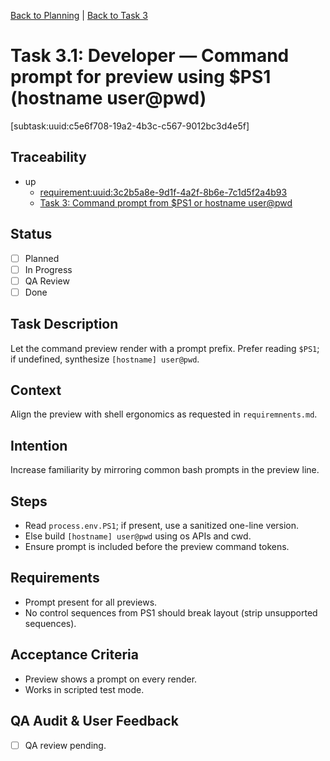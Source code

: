 [Back to Planning](./planning.md) | [Back to Task 3](./task-3.md)

# Task 3.1: Developer — Command prompt for preview using $PS1 (hostname user@pwd)

[subtask:uuid:c5e6f708-19a2-4b3c-c567-9012bc3d4e5f]

## Traceability
- up
  - [requirement:uuid:3c2b5a8e-9d1f-4a2f-8b6e-7c1d5f2a4b93](./requiremnents.md)
  - [Task 3: Command prompt from $PS1 or hostname user@pwd](./task-3.md)

## Status
- [ ] Planned
- [ ] In Progress
- [ ] QA Review
- [ ] Done

## Task Description
Let the command preview render with a prompt prefix. Prefer reading `$PS1`; if undefined, synthesize `[hostname] user@pwd`.

## Context
Align the preview with shell ergonomics as requested in `requiremnents.md`.

## Intention
Increase familiarity by mirroring common bash prompts in the preview line.

## Steps
- Read `process.env.PS1`; if present, use a sanitized one-line version.
- Else build `[hostname] user@pwd` using os APIs and cwd.
- Ensure prompt is included before the preview command tokens.

## Requirements
- Prompt present for all previews.
- No control sequences from PS1 should break layout (strip unsupported sequences).

## Acceptance Criteria
- Preview shows a prompt on every render.
- Works in scripted test mode.

## QA Audit & User Feedback
- [ ] QA review pending.



